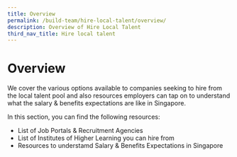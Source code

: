 ```yaml
---
title: Overview
permalink: /build-team/hire-local-talent/overview/
description: Overview of Hire Local Talent
third_nav_title: Hire local talent
---
```

# Overview

We cover the various options available to companies seeking to hire from the local talent pool and also resources employers can tap on to understand what the salary & benefits expectations are like in Singapore.

In this section, you can find the following resources:
*   List of Job Portals & Recruitment Agencies
*   List of Institutes of Higher Learning you can hire from
*   Resources to understamd Salary & Benefits Expectations in Singapore
